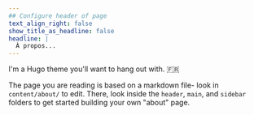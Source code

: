 ```yaml
---
## Configure header of page
text_align_right: false
show_title_as_headline: false
headline: |
  À propos...
---
```


<!-- this is a subheadline -->
I'm a Hugo theme you'll want to hang out with. :fr: 

The page you are reading is based on a markdown file- look in `content/about/` to edit. There, look inside the `header`, `main`, and `sidebar` folders to get started building your own "about" page.
